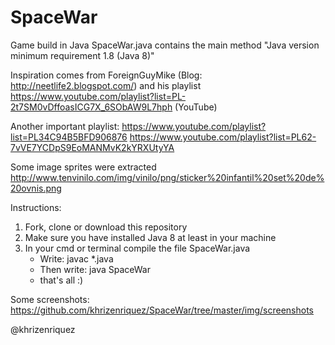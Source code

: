SpaceWar
========

Game build in Java
SpaceWar.java contains the main method
"Java version minimum requirement 1.8 (Java 8)"

Inspiration comes from ForeignGuyMike (Blog: http://neetlife2.blogspot.com/) and his playlist https://www.youtube.com/playlist?list=PL-2t7SM0vDffoasICG7X_6SObAW9L7hph (YouTube)

Another important playlist:
  https://www.youtube.com/playlist?list=PL34C94B5BFD906876
  https://www.youtube.com/playlist?list=PL62-7vVE7YCDpS9EoMANMvK2kYRXUtyYA

Some image sprites were extracted http://www.tenvinilo.com/img/vinilo/png/sticker%20infantil%20set%20de%20ovnis.png



Instructions:
1. 	Fork, clone or download this repository
2. 	Make sure you have installed Java 8 at least in your machine
3. 	In your cmd or terminal compile the file SpaceWar.java
	-	Write: javac *.java
	-	Then write: java SpaceWar
	-	that's all :)

Some screenshots: https://github.com/khrizenriquez/SpaceWar/tree/master/img/screenshots

@khrizenriquez
